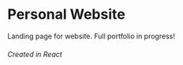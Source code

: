 <h1>Personal Website</h1>

<p>Landing page for website. Full portfolio in progress!</p>

<h6>Created in React</h6>
